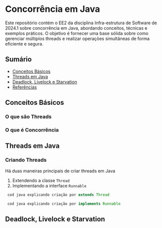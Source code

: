 # Concorrência em Java

Este repositório contém o EE2 da disciplina Infra-estrutura de Software de 2024.1 sobre concorrência em Java, abordando conceitos, técnicas e exemplos práticos. O objetivo é fornecer uma base sólida sobre como gerenciar múltiplos threads e realizar operações simultâneas de forma eficiente e segura.

## Sumário

- [Conceitos Básicos](#conceitos-básicos)
- [Threads em Java](#threads-em-java)
- [Deadlock, Livelock e Starvation](#-Deadlock,-Livelock-e-Starvation)
- [Referências](#referências)


## Conceitos Básicos

  ### O que são Threads

  ### O que é Concorrência

## Threads em Java

  ### Criando Threads

Há duas maneiras principais de criar threads em Java
1. Extendendo a classe `Thread`
2. Implementando a interface `Runnable`

```java extends Thread
 cod java explicando criação por extends Thread
```

```java implements Runnable
 cod java explicando criação por implements Runnable
```

## Deadlock, Livelock e Starvation
